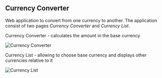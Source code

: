 ## Currency Converter

Web application to convert from one currency to another. The application consist of 
two pages *Currency Converter* and *Currency List*.

Currency Converter - calculates the amount in the base currency

![Currency Converter](https://github.com/ilyasgaripov97/currency-converter/tree/master/assets/currency-converter.png?raw=true)

Currency List - allowing to choose base currency and displays other currencies relative to it

![Currency List](https://github.com/ilyasgaripov97/currency-converter/tree/master/assets/currency-converter.png?raw=true)

